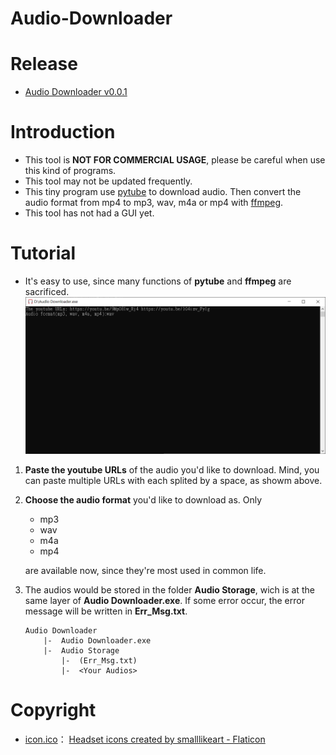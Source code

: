 # Audio-Downloader

# Release
* [Audio Downloader v0.0.1](https://github.com/Xuan-Yi/Audio-Downloader/releases/tag/v0.0.1)

# Introduction
* This tool is **NOT FOR COMMERCIAL USAGE**, please be careful when use this kind of programs.
* This tool may not be updated frequently.
* This tiny program use [pytube](https://github.com/pytube/pytube.git) to download audio. Then convert the audio format from mp4 to mp3, wav, m4a or mp4 with [ffmpeg](https://github.com/kkroening/ffmpeg-python.git).
* This tool has not had a GUI yet.

# Tutorial
* It's easy to use, since many functions of **pytube** and **ffmpeg** are sacrificed.
    ![](https://github.com/Xuan-Yi/Audio-Downloader/blob/main/readme_imgs/window.jpg)
1. **Paste the youtube URLs** of the audio you'd like to download. Mind, you can paste multiple URLs with each splited by a space, as showm above.
2. **Choose the audio format** you'd like to download as. Only
    * mp3
    * wav
    * m4a
    * mp4

    are available now, since they're most used in common life.
3. The audios would be stored in the folder **Audio Storage**, wich is at the same layer of **Audio Downloader.exe**. If some error occur, the error message will be written in **Err_Msg.txt**.
    ```
    Audio Downloader
        |-  Audio Downloader.exe
        |-  Audio Storage
            |-  (Err_Msg.txt)
            |-  <Your Audios>
    ```
# Copyright
* [icon.ico](https://github.com/Xuan-Yi/Audio-Downloader/blob/main/readme_imgs/window.jpg)： <a href="https://www.flaticon.com/free-icons/headset" title="headset icons">Headset icons created by smalllikeart - Flaticon</a>

